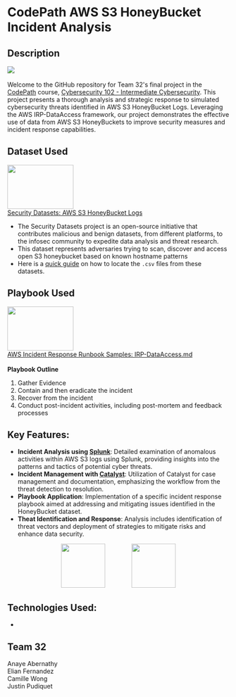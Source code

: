 
# CodePath AWS S3 HoneyBucket Incident Analysis
## Description
![](https://mma.prnewswire.com/media/890598/CodePath_Logo.jpg?p=publish)  <br /><br />
Welcome to the GitHub repository for Team 32's final project in the [CodePath](https://www.codepath.org/) course, [Cybersecurity 102 - Intermediate Cybersecurity](https://www.codepath.org/courses/cybersecurity). This project presents a thorough analysis and strategic response to simulated cybersecurity threats identified in AWS S3 HoneyBucket Logs. Leveraging the AWS IRP-DataAccess framework, our project demonstrates the effective use of data from AWS S3 HoneyBuckets to improve security measures and incident response capabilities.  



## Dataset Used
<img src="https://securitydatasets.com/_static/logo.png" width="150" height="100"> </img>  
[Security Datasets: AWS S3 HoneyBucket Logs](https://securitydatasets.com/notebooks/atomic/aws/discovery/SDAWS-2202181000.html)
- The Security Datasets project is an open-source initiative that contributes malicious and benign datasets, from different platforms, to the infosec community to expedite data analysis and threat research.
- This dataset represents adversaries trying to scan, discover and access open S3 honeybucket based on known hostname patterns
- Here is a [quick guide](https://docs.google.com/document/d/1O6lXYG97sNBVd_iQPrYLgws4izJ2PVqb5237-LbRHCc/edit) on how to locate the ```.csv``` files from these datasets.


## Playbook Used
<img src="https://avatars.githubusercontent.com/u/8931462?s=200&v=4" width="150" height="100"> </img>  
[AWS Incident Response Runbook Samples: IRP-DataAccess.md](https://github.com/aws-samples/aws-incident-response-playbooks/blob/master/playbooks/IRP-DataAccess.md)<br /><br />
**Playbook Outline**
  1. Gather Evidence
  1. Contain and then eradicate the incident
  1. Recover from the incident
  1. Conduct post-incident activities, including post-mortem and feedback processes
 
## Key Features: 
- **Incident Analysis using [Splunk](https://www.splunk.com/)**: Detailed examination of anomalous activities within AWS S3 logs using Splunk, providing insights into the patterns and tactics of potential cyber threats.
- **Incident Management with [Catalyst](https://catalyst-soar.com/)**: Utilization of Catalyst for case management and documentation, emphasizing the workflow from the threat detection to resolution.
- **Playbook Application**: Implementation of a specific incident response playbook aimed at addressing and mitigating issues identified in the HoneyBucket dataset.
- **Theat Identification and Response**: Analysis includes identification of threat vectors and deployment of strategies to mitigate risks and enhance data security.

<p align="center">
  <img src="https://www.splunk.com/content/dam/splunk2/images/social/D2E-social.jpg" width="100" height="100">
  &nbsp;&nbsp;&nbsp;&nbsp;&nbsp;&nbsp;&nbsp;&nbsp;&nbsp;&nbsp;&nbsp;&nbsp;&nbsp;
  <img src="https://catalyst-soar.com/img/flask.svg" width="100" height="100">
</p>



## Technologies Used:
- 

## Team 32
Anaye Abernathy  
Elian Fernandez  
Camille Wong  
Justin Pudiquet
